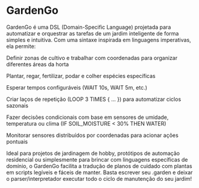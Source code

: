 # GardenGo

GardenGo é uma DSL (Domain-Specific Language) projetada para automatizar e orquestrar as tarefas de um jardim inteligente de forma simples e intuitiva. Com uma sintaxe inspirada em linguagens imperativas, ela permite:

Definir zonas de cultivo e trabalhar com coordenadas para organizar diferentes áreas da horta

Plantar, regar, fertilizar, podar e colher espécies específicas

Esperar tempos configuráveis (WAIT 10s, WAIT 5m, etc.)

Criar laços de repetição (LOOP 3 TIMES { … }) para automatizar ciclos sazonais

Fazer decisões condicionais com base em sensores de umidade, temperatura ou clima (IF SOIL_MOISTURE < 30% THEN WATER)

Monitorar sensores distribuídos por coordenadas para acionar ações pontuais

Ideal para projetos de jardinagem de hobby, protótipos de automação residencial ou simplesmente para brincar com linguagens específicas de domínio, o GardenGo facilita a tradução de planos de cuidado com plantas em scripts legíveis e fáceis de manter. Basta escrever seu .garden e deixar o parser/interpretador executar todo o ciclo de manutenção do seu jardim!
